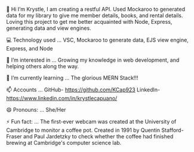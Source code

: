 👋 Hi I’m Krystle, I am creating a restful API. Used Mockaroo to generated data for my library to give me member details, books, 
and rental details. Loving this project to get me better acquainted with Node, Express, generating data and view engines. 

💻 Technology used ... VSC, Mockaroo to generate data, EJS view engine, Express, and Node

👀 I’m interested in ... Growing my knowledge in web development, and helping others along the way.

🌱 I’m currently learning ... The glorious MERN Stack!!!

📫 Accounts ... GitHub- https://github.com/KCap923 LinkedIn- https://www.linkedin.com/in/krystlecapuano/

😄 Pronouns: ... She/Her

⚡ Fun fact: ... The first-ever webcam was created at the University of Cambridge to monitor a coffee pot. Created in 1991 by Quentin Stafford-Fraser and Paul Jardetzky to check whether the coffee had finished brewing at Cambridge's computer science lab.